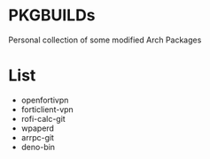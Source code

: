 # PKGBUILDs

Personal collection of some modified Arch Packages

# List

- openfortivpn
- forticlient-vpn
- rofi-calc-git
- wpaperd
- arrpc-git
- deno-bin

